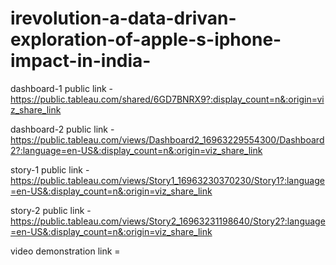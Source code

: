# irevolution-a-data-drivan-exploration-of-apple-s-iphone-impact-in-india-


dashboard-1 public link - https://public.tableau.com/shared/6GD7BNRX9?:display_count=n&:origin=viz_share_link

dashboard-2 public link - https://public.tableau.com/views/Dashboard2_16963229554300/Dashboard2?:language=en-US&:display_count=n&:origin=viz_share_link

story-1 public link - https://public.tableau.com/views/Story1_16963230370230/Story1?:language=en-US&:display_count=n&:origin=viz_share_link

story-2 public link - https://public.tableau.com/views/Story2_16963231198640/Story2?:language=en-US&:display_count=n&:origin=viz_share_link

video demonstration link = 
